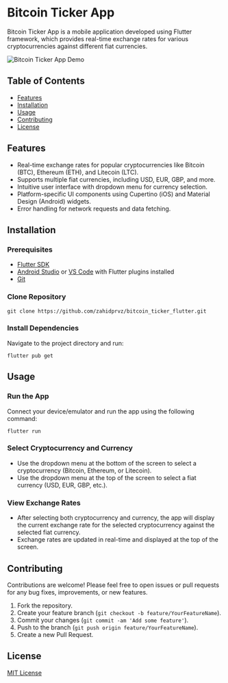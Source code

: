 # Bitcoin Ticker App

Bitcoin Ticker App is a mobile application developed using Flutter framework, which provides real-time exchange rates for various cryptocurrencies against different fiat currencies.

![Bitcoin Ticker App Demo](bitcointicker.gif)

## Table of Contents

- [Features](#features)
- [Installation](#installation)
- [Usage](#usage)
- [Contributing](#contributing)
- [License](#license)

## Features

- Real-time exchange rates for popular cryptocurrencies like Bitcoin (BTC), Ethereum (ETH), and Litecoin (LTC).
- Supports multiple fiat currencies, including USD, EUR, GBP, and more.
- Intuitive user interface with dropdown menu for currency selection.
- Platform-specific UI components using Cupertino (iOS) and Material Design (Android) widgets.
- Error handling for network requests and data fetching.

## Installation

### Prerequisites

- [Flutter SDK](https://flutter.dev/docs/get-started/install)
- [Android Studio](https://developer.android.com/studio) or [VS Code](https://code.visualstudio.com/) with Flutter plugins installed
- [Git](https://git-scm.com/)

### Clone Repository

```
git clone https://github.com/zahidprvz/bitcoin_ticker_flutter.git
```

### Install Dependencies

Navigate to the project directory and run:

```
flutter pub get
```

## Usage

### Run the App

Connect your device/emulator and run the app using the following command:

```
flutter run
```

### Select Cryptocurrency and Currency

- Use the dropdown menu at the bottom of the screen to select a cryptocurrency (Bitcoin, Ethereum, or Litecoin).
- Use the dropdown menu at the top of the screen to select a fiat currency (USD, EUR, GBP, etc.).

### View Exchange Rates

- After selecting both cryptocurrency and currency, the app will display the current exchange rate for the selected cryptocurrency against the selected fiat currency.
- Exchange rates are updated in real-time and displayed at the top of the screen.

## Contributing

Contributions are welcome! Please feel free to open issues or pull requests for any bug fixes, improvements, or new features.

1. Fork the repository.
2. Create your feature branch (`git checkout -b feature/YourFeatureName`).
3. Commit your changes (`git commit -am 'Add some feature'`).
4. Push to the branch (`git push origin feature/YourFeatureName`).
5. Create a new Pull Request.

## License

[MIT License](LICENSE)
